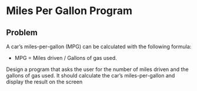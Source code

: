 # Miles Per Gallon Program
## Problem
A car’s miles-per-gallon (MPG) can be calculated with the following formula:
 - MPG = Miles driven / Gallons of gas used.
 
Design a program that asks the user for the number of miles driven and the gallons of gas used. It should calculate the car’s miles-per-gallon and display the result on the screen
